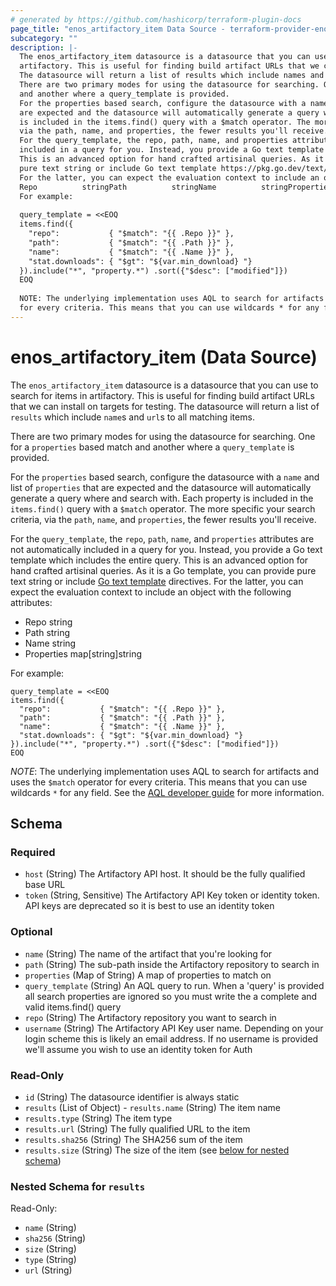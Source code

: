 ```yaml
---
# generated by https://github.com/hashicorp/terraform-plugin-docs
page_title: "enos_artifactory_item Data Source - terraform-provider-enos"
subcategory: ""
description: |-
  The enos_artifactory_item datasource is a datasource that you can use to search for items in
  artifactory. This is useful for finding build artifact URLs that we can install on targets for testing.
  The datasource will return a list of results which include names and urls to all matching items.
  There are two primary modes for using the datasource for searching. One for a properties based match
  and another where a query_template is provided.
  For the properties based search, configure the datasource with a name and list of properties that
  are expected and the datasource will automatically generate a query where and search with. Each property
  is included in the items.find() query with a $match operator. The more specific your search criteria,
  via the path, name, and properties, the fewer results you'll receive.
  For the query_template, the repo, path, name, and properties attributes are not automatically
  included in a query for you. Instead, you provide a Go text template which includes the entire query.
  This is an advanced option for hand crafted artisinal queries. As it is a Go template, you can provide
  pure text string or include Go text template https://pkg.go.dev/text/template#Template directives.
  For the latter, you can expect the evaluation context to include an object with the following attributes:
  Repo          stringPath          stringName          stringProperties    map[string]string
  For example:
  
  query_template = <<EOQ
  items.find({
    "repo":           { "$match": "{{ .Repo }}" },
    "path":           { "$match": "{{ .Path }}" },
    "name":           { "$match": "{{ .Name }}" },
    "stat.downloads": { "$gt": "${var.min_download} "}
  }).include("*", "property.*") .sort({"$desc": ["modified"]})
  EOQ
  
  NOTE: The underlying implementation uses AQL to search for artifacts and uses the $match operator
  for every criteria. This means that you can use wildcards * for any field. See the AQL developer guide https://www.jfrog.com/confluence/display/JFROG/Artifactory+Query+Language for more information.
---
```


# enos_artifactory_item (Data Source)

The `enos_artifactory_item` datasource is a datasource that you can use to search for items in
artifactory. This is useful for finding build artifact URLs that we can install on targets for testing.
The datasource will return a list of `results` which include `name`s and `url`s to all matching items.

There are two primary modes for using the datasource for searching. One for a `properties` based match
and another where a `query_template` is provided.

For the `properties` based search, configure the datasource with a `name` and list of `properties` that
are expected and the datasource will automatically generate a query where and search with. Each property
is included in the `items.find()` query with a `$match` operator. The more specific your search criteria,
via the `path`, `name`, and `properties`, the fewer results you'll receive.

For the `query_template`, the `repo`, `path`, `name`, and `properties` attributes are not automatically
included in a query for you. Instead, you provide a Go text template which includes the entire query.
This is an advanced option for hand crafted artisinal queries. As it is a Go template, you can provide
pure text string or include [Go text template](https://pkg.go.dev/text/template#Template) directives.
For the latter, you can expect the evaluation context to include an object with the following attributes:
  - Repo          string
  - Path          string
  - Name          string
  - Properties    map[string]string

For example:
```hcl
query_template = <<EOQ
items.find({
  "repo":           { "$match": "{{ .Repo }}" },
  "path":           { "$match": "{{ .Path }}" },
  "name":           { "$match": "{{ .Name }}" },
  "stat.downloads": { "$gt": "${var.min_download} "}
}).include("*", "property.*") .sort({"$desc": ["modified"]})
EOQ
```

*NOTE*: The underlying implementation uses AQL to search for artifacts and uses the `$match` operator
for every criteria. This means that you can use wildcards `*` for any field. See the [AQL developer guide](https://www.jfrog.com/confluence/display/JFROG/Artifactory+Query+Language) for more information.



<!-- schema generated by tfplugindocs -->
## Schema

### Required

- `host` (String) The Artifactory API host. It should be the fully qualified base URL
- `token` (String, Sensitive) The Artifactory API Key token or identity token. API keys are deprecated so it is best to use an identity token

### Optional

- `name` (String) The name of the artifact that you're looking for
- `path` (String) The sub-path inside the Artifactory repository to search in
- `properties` (Map of String) A map of properties to match on
- `query_template` (String) An AQL query to run. When a 'query' is provided all search properties are ignored so you must write the a complete and valid items.find() query
- `repo` (String) The Artifactory repository you want to search in
- `username` (String) The Artifactory API Key user name. Depending on your login scheme this is likely an email address. If no username is provided we'll assume you wish to use an identity token for Auth

### Read-Only

- `id` (String) The datasource identifier is always static
- `results` (List of Object) - `results.name` (String) The item name
- `results.type` (String) The item type
- `results.url` (String) The fully qualified URL to the item
- `results.sha256` (String) The SHA256 sum of the item
- `results.size` (String) The size of the item (see [below for nested schema](#nestedatt--results))

<a id="nestedatt--results"></a>
### Nested Schema for `results`

Read-Only:

- `name` (String)
- `sha256` (String)
- `size` (String)
- `type` (String)
- `url` (String)

